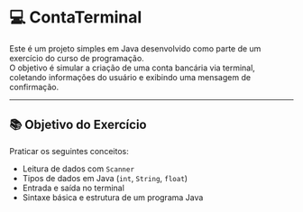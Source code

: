 # 💻 ContaTerminal

Este é um projeto simples em Java desenvolvido como parte de um exercício do curso de programação.  
O objetivo é simular a criação de uma conta bancária via terminal, coletando informações do usuário e exibindo uma mensagem de confirmação.

---

## 📚 Objetivo do Exercício

Praticar os seguintes conceitos:

- Leitura de dados com `Scanner`
- Tipos de dados em Java (`int`, `String`, `float`)
- Entrada e saída no terminal
- Sintaxe básica e estrutura de um programa Java

